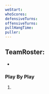 ```yaml
---
weStart: 
whoScores: 
defensiveTurns: 
offensiveTurns: 
pullHangTime:
puller:
---
```



## TeamRoster:
- 
### Play By Play
1. 